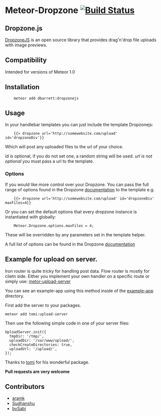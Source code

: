 # Meteor-Dropzone [![Build Status](https://travis-ci.org/devonbarrett/meteor-dropzone.png?branch=master)](https://travis-ci.org/devonbarrett/meteor-dropzone)

## Dropzone.js
[DropzoneJS](http://www.dropzonejs.com/) is an open source library that provides drag'n'drop file uploads with image previews.

## Compatibility
Intended for versions of Meteor 1.0

## Installation
```
    meteor add dbarrett:dropzonejs
```

## Usage
In your handlebar templates you can just include the template Dropzonejs:

```
    {{> dropzone url='http://somewebsite.com/upload' id='dropzoneDiv'}}
```
Which will post any uploaded files to the url of your choice.


id is optional, if you do not set one, a random string will be used.
*url is not optional* you must pass a url to the template.

### Options
If you would like more control over your Dropzone. You can pass the full range of options found in the Dropzone [documentation](http://www.dropzonejs.com/) to the template e.g.

```
    {{> dropzone url='http://somewebsite.com/upload' id='dropzoneDiv' maxFiles=4}}
```

Or you can set the default options that every dropzone instance is instantiated with globally:

```
	Meteor.Dropzone.options.maxFiles = 4;
```

These will be overridden by any parameters set in the template helper.

A full list of options can be found in the Dropzone [documentation](http://www.dropzonejs.com/)

## Example for upload on server.
Iron router is quite tricky for handling post data. Flow router is mostly for clietn side. Either you implement your own handler on a specific route or simply use: [metor-upload-server](https://github.com/tomitrescak/meteor-tomi-upload-server)

You can see an example-app using this method inside of the
[example-app](example-app) directory.

First add the server to your packages.
```
meteor add tomi:upload-server
```

Then use the following simple code in one of your server files:

```
UploadServer.init({
  tmpDir: '/tmp/',
  uploadDir: '/var/www/upload/',
  checkCreateDirectories: true,
  uploadUrl: '/upload/',
});
```

Thanks to [tomi](https://github.com/tomitrescak) for his wonderful package.

**Pull requests are very welcome**

## Contributors
- [aramk](https://github.com/aramk)
- [Sudhanshu](https://github.com/s7dhansh)
- [bySabi](https://github.com/bySabi)
